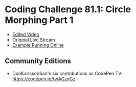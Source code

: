 # Coding Challenge 81.1: Circle Morphing Part 1
* [Edited Video](https://www.youtube.com/watch?v=u2D4sxh3MTs)
* [Original Live Stream](https://www.youtube.com/watch?v=ldx_J589fcs)
* [Example Running Online](https://codingtrain.github.io/Rainbow-Code/CodingChallenges/CC_081_1_Circle_Morphing_Part_1/)


## Community Editions
- DonKarlssonSan's six contributions as CodePen TV: https://codepen.io/tv/AGzvGz
